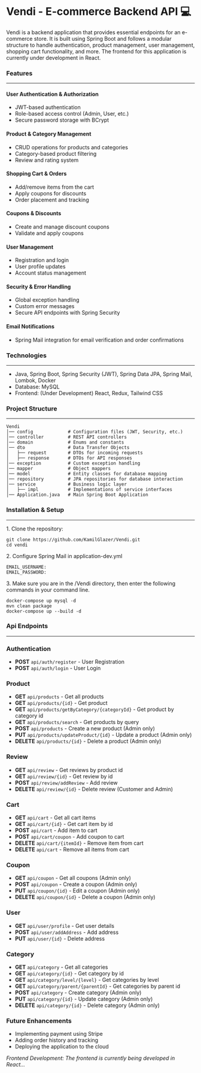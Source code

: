 <h1>Vendi - E-commerce Backend API 💻</h1>

<p>Vendi is a backend application that provides essential endpoints for an e-commerce store. It is built using Spring Boot and follows a modular structure to handle authentication, product management, user management, shopping cart functionality, and more. The frontend for this application is currently under development in React.</p>

### Features
<hr>

#### User Authentication & Authorization
- JWT-based authentication
- Role-based access control (Admin, User, etc.)
- Secure password storage with BCrypt

#### Product & Category Management
- CRUD operations for products and categories
- Category-based product filtering
- Review and rating system

#### Shopping Cart & Orders
- Add/remove items from the cart
- Apply coupons for discounts
- Order placement and tracking

#### Coupons & Discounts
- Create and manage discount coupons
- Validate and apply coupons

#### User Management
- Registration and login
- User profile updates
- Account status management

#### Security & Error Handling
- Global exception handling
- Custom error messages
- Secure API endpoints with Spring Security

#### Email Notifications
- Spring Mail integration for email verification and order confirmations

### Technologies
<hr>

- Java, Spring Boot, Spring Security (JWT), Spring Data JPA, Spring Mail, Lombok, Docker
- Database: MySQL
- Frontend: (Under Development) React, Redux, Tailwind CSS

### Project Structure
<hr>

<pre><code>Vendi
│── config             # Configuration files (JWT, Security, etc.)
│── controller         # REST API controllers
│── domain             # Enums and constants
│── dto                # Data Transfer Objects
│   ├── request        # DTOs for incoming requests
│   ├── response       # DTOs for API responses
│── exception          # Custom exception handling
│── mapper             # Object mappers
│── model              # Entity classes for database mapping
│── repository         # JPA repositories for database interaction
│── service            # Business logic layer
│   ├── impl           # Implementations of service interfaces
│── Application.java   # Main Spring Boot Application
</code></pre>

### Installation & Setup
<hr>
1. Clone the repository:
<pre><code>git clone https://github.com/KamilGlazer/Vendi.git
cd vendi
</code></pre>
2. Configure Spring Mail in application-dev.yml
<pre><code>EMAIL_USERNAME:
EMAIL_PASSWORD:
</code></pre>
3. Make sure you are in the /Vendi directory, then enter the following commands in your command line.
<pre><code>docker-compose up mysql -d 
mvn clean package
docker-compose up --build -d
</code></pre>

### Api Endpoints
<hr>

### Authentication
- **POST** `api/auth/register` - User Registration
- **POST** `api/auth/login` - User Login

### Product 
- **GET** `api/products` - Get all products
- **GET** `api/products/{id}` - Get product
- **GET** `api/products/getByCategory/{categoryId}` - Get product by category id
- **GET** `api/products/search` - Get products by query
- **POST** `api/products` - Create a new product (Admin only)
- **PUT** `api/products/updateProduct/{id}` - Update a product (Admin only)
- **DELETE** `api/products/{id}` - Delete a product (Admin only)

### Review
- **GET** `api/review` - Get reviews by product id
- **GET** `api/review/{id}` - Get review by id
- **POST** `api/review/addReview` - Add review
- **DELETE** `api/review/{id}` - Delete review (Customer and Admin)

### Cart
- **GET** `api/cart` - Get all cart items
- **GET** `api/cart/{id}` - Get cart item by id
- **POST** `api/cart` - Add item to cart
- **POST** `api/cart/coupon` - Add coupon to cart
- **DELETE** `api/cart/{itemId}` - Remove item from cart 
- **DELETE** `api/cart` - Remove all items from cart

### Coupon
- **GET** `api/coupon` - Get all coupons (Admin only)
- **POST** `api/coupon` - Create a coupon (Admin only)
- **PUT** `api/coupon/{id}` - Edit a coupon (Admin only)
- **DELETE** `api/coupon/{id}` - Delete a coupon (Admin only)

### User
- **GET** `api/user/profile` - Get user details
- **POST** `api/user/addAddress` - Add address
- **PUT** `api/user/{id}` - Delete address

### Category
- **GET** `api/category` - Get all categories
- **GET** `api/category/{id}` - Get category by id
- **GET** `api/category/level/{level}` - Get categories by level
- **GET** `api/category/parent/{parentId}` -  Get categories by parent id
- **POST** `api/category` - Create category (Admin only)
- **PUT** `api/category/{id}` - Update category (Admin only)
- **DELETE** `api/category/{id}` - Delete category (Admin only)


### Future Enhancements
- Implementing payment using Stripe
- Adding order history and tracking
- Deploying the application to the cloud

<i>Frontend Development: The frontend is currently being developed in React...</i>

